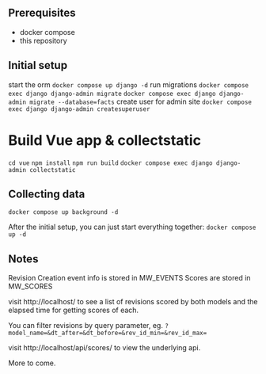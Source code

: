 ## Prerequisites
- docker compose
- this repository

## Initial setup
start the orm
`docker compose up django -d`
run migrations
`docker compose exec django django-admin migrate`
`docker compose exec django django-admin migrate --database=facts`
create user for admin site
`docker compose exec django django-admin createsuperuser`


# Build Vue app & collectstatic
`cd vue`
`npm install`
`npm run build`
`docker compose exec django django-admin collectstatic`

## Collecting data
`docker compose up background -d`

After the initial setup, you can just start everything together:
`docker compose up -d`

## Notes
Revision Creation event info is stored in MW_EVENTS
Scores are stored in MW_SCORES

visit http://localhost/ to see a list of revisions scored by both models and the elapsed time for getting scores of each.

You can filter revisions by query parameter, eg. `?model_name=&dt_after=&dt_before=&rev_id_min=&rev_id_max=`

visit http://localhost/api/scores/ to view the underlying api.

More to come.

